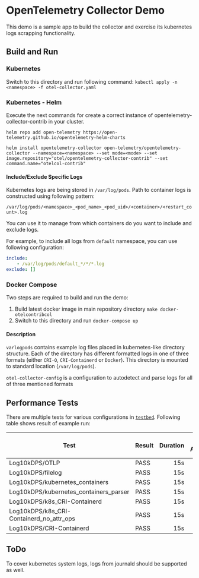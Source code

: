 # OpenTelemetry Collector Demo

This demo is a sample app to build the collector and exercise its kubernetes logs scrapping functionality.

## Build and Run

### Kubernetes

Switch to this directory and run following command: `kubectl apply -n <namespace> -f otel-collector.yaml`

### Kubernetes - Helm

Execute the next commands for create a correct instance of opentelemetry-collector-contrib in your cluster.

~~~
helm repo add open-telemetry https://open-telemetry.github.io/opentelemetry-helm-charts

helm install opentelemetry-collector open-telemetry/opentelemetry-collector --namespace=<namespace> --set mode=<mode> --set image.repository="otel/opentelemetry-collector-contrib" --set command.name="otelcol-contrib"
~~~

#### Include/Exclude Specific Logs

Kubernetes logs are being stored in `/var/log/pods`.
Path to container logs is constructed using following pattern:

`/var/log/pods/<namespace>_<pod_name>_<pod_uid>/<container>/<restart_count>.log`

You can use it to manage from which containers do you want to include and exclude logs.

For example, to include all logs from `default` namespace, you can use following configuration:

```yaml
include:
    - /var/log/pods/default_*/*/*.log
exclude: []
```

### Docker Compose

Two steps are required to build and run the demo:

1. Build latest docker image in main repository directory `make docker-otelcontribcol`
1. Switch to this directory and run `docker-compose up`

#### Description

`varlogpods` contains example log files placed in kubernetes-like directory structure.
Each of the directory has different formatted logs in one of three formats (either `CRI-O`, `CRI-Containerd` or `Docker`).
This directory is mounted to standard location (`/var/log/pods`).

`otel-collector-config` is a configuration to autodetect and parse logs for all of three mentioned formats

## Performance Tests

There are multiple tests for various configurations in [`testbed`](../../testbed/tests/log_test.go).
Following table shows result of example run:

Test                                    |Result|Duration|CPU Avg%|CPU Max%|RAM Avg MiB|RAM Max MiB|Sent Items|Received Items|
----------------------------------------|------|-------:|-------:|-------:|----------:|----------:|---------:|-------------:|
Log10kDPS/OTLP                          |PASS  |     15s|    10.4|    11.0|         68|         94|    150100|        150100|
Log10kDPS/filelog                       |PASS  |     15s|     7.8|     8.7|         65|         93|    150100|        150100|
Log10kDPS/kubernetes_containers         |PASS  |     15s|    18.3|    19.7|         67|         96|    150100|        150100|
Log10kDPS/kubernetes_containers_parser  |PASS  |     15s|    18.2|    19.0|         66|         95|    150100|        150100|
Log10kDPS/k8s_CRI-Containerd            |PASS  |     15s|    15.4|    16.3|         66|         95|    150100|        150100|
Log10kDPS/k8s_CRI-Containerd_no_attr_ops|PASS  |     15s|    15.1|    16.3|         66|         95|    150100|        150100|
Log10kDPS/CRI-Containerd                |PASS  |     15s|    11.1|    13.0|         65|         93|    150100|        150100|

## ToDo

To cover kubernetes system logs, logs from journald should be supported as well.
